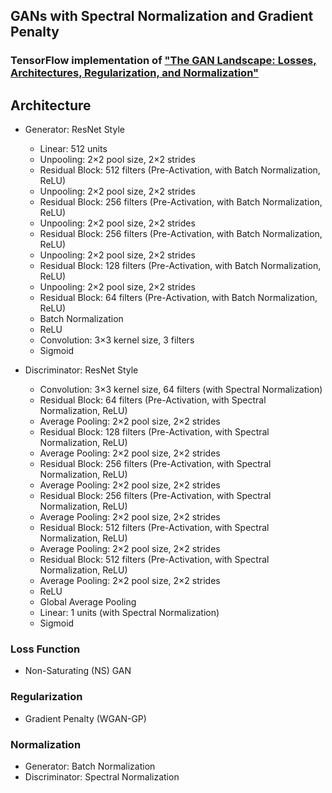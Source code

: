 ## GANs with Spectral Normalization and Gradient Penalty
### TensorFlow implementation of ["The GAN Landscape: Losses, Architectures, Regularization, and Normalization"](https://arxiv.org/pdf/1807.04720.pdf)

## Architecture

* Generator: ResNet Style
  * Linear: 512 units
  * Unpooling: 2×2 pool size, 2×2 strides
  * Residual Block: 512 filters
    (Pre-Activation, with Batch Normalization, ReLU)
  * Unpooling: 2×2 pool size, 2×2 strides
  * Residual Block: 256 filters
    (Pre-Activation, with Batch Normalization, ReLU)
  * Unpooling: 2×2 pool size, 2×2 strides
  * Residual Block: 256 filters
    (Pre-Activation, with Batch Normalization, ReLU)
  * Unpooling: 2×2 pool size, 2×2 strides
  * Residual Block: 128 filters
    (Pre-Activation, with Batch Normalization, ReLU)
  * Unpooling: 2×2 pool size, 2×2 strides
  * Residual Block: 64 filters
    (Pre-Activation, with Batch Normalization, ReLU)
  * Batch Normalization
  * ReLU
  * Convolution: 3×3 kernel size, 3 filters
  * Sigmoid

* Discriminator: ResNet Style
  * Convolution: 3×3 kernel size, 64 filters
    (with Spectral Normalization)
  * Residual Block: 64 filters
    (Pre-Activation, with Spectral Normalization, ReLU)
  * Average Pooling: 2×2 pool size, 2×2 strides
  * Residual Block: 128 filters
    (Pre-Activation, with Spectral Normalization, ReLU)
  * Average Pooling: 2×2 pool size, 2×2 strides
  * Residual Block: 256 filters
    (Pre-Activation, with Spectral Normalization, ReLU)
  * Average Pooling: 2×2 pool size, 2×2 strides
  * Residual Block: 256 filters
    (Pre-Activation, with Spectral Normalization, ReLU)
  * Average Pooling: 2×2 pool size, 2×2 strides
  * Residual Block: 512 filters
    (Pre-Activation, with Spectral Normalization, ReLU)
  * Average Pooling: 2×2 pool size, 2×2 strides
  * Residual Block: 512 filters
    (Pre-Activation, with Spectral Normalization, ReLU)
  * Average Pooling: 2×2 pool size, 2×2 strides
  * ReLU
  * Global Average Pooling
  * Linear: 1 units
    (with Spectral Normalization)
  * Sigmoid

### Loss Function

* Non-Saturating (NS) GAN

### Regularization

* Gradient Penalty (WGAN-GP)

### Normalization

* Generator: Batch Normalization
* Discriminator: Spectral Normalization
